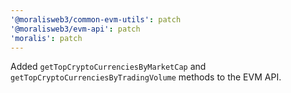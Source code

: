 ```yaml
---
'@moralisweb3/common-evm-utils': patch
'@moralisweb3/evm-api': patch
'moralis': patch
---
```


Added `getTopCryptoCurrenciesByMarketCap` and `getTopCryptoCurrenciesByTradingVolume` methods to the EVM API.
